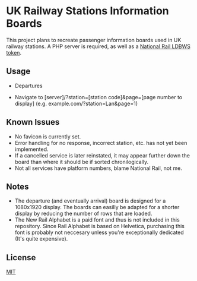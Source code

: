 # UK Railway Stations Information Boards
This project plans to recreate passenger information boards used in UK railway stations. A PHP server is required, as well as a [National Rail LDBWS token](http://realtime.nationalrail.co.uk/OpenLDBWSRegistration/).

## Usage
+ Departures
- Navigate to [server]/?station=[station code]&page=[page number to display]
(e.g. example.com/?station=Lan&page=1)

## Known Issues
- No favicon is currently set.
- Error handling for no response, incorrect station, etc. has not yet been implemented.
- If a cancelled service is later reinstated, it may appear further down the board than where it should be if sorted chronilogically.
- Not all services have platform numbers, blame National Rail, not me.


## Notes
- The departure (and eventually arrival) board is designed for a 1080x1920 display. The boards can easilly be adapted for a shorter display by reducing the number of rows that are loaded.
- The New Rail Alphabet is a paid font and thus is not included in this repository. Since Rail Alphabet is based on Helvetica, purchasing this font is probably not neccesary unless you're exceptionally dedicated (It's quite expensive). 

## License
[MIT](https://github.com/DanielHartUK/UK-Railway-Stations-Information-Boards/blob/master/license.md)